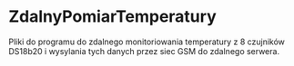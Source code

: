 # ZdalnyPomiarTemperatury
Pliki do programu do zdalnego monitoriowania temperatury z 8 czujników DS18b20 i wysylania tych danych przez siec GSM do zdalnego serwera.
